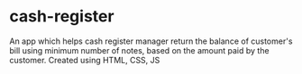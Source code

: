 # cash-register
An app which helps cash register manager return the balance of customer's bill using minimum number of notes, based on the amount paid by the customer.
Created using HTML, CSS, JS

